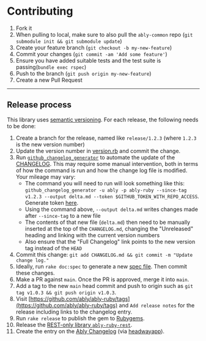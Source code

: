 # Contributing

1. Fork it
2. When pulling to local, make sure to also pull the `ably-common` repo (`git submodule init && git submodule update`)
3. Create your feature branch (`git checkout -b my-new-feature`)
4. Commit your changes (`git commit -am 'Add some feature'`)
5. Ensure you have added suitable tests and the test suite is passing(`bundle exec rspec`)
6. Push to the branch (`git push origin my-new-feature`)
7. Create a new Pull Request

---

## Release process

This library uses [semantic versioning](http://semver.org/). For each release, the following needs to be done:

1. Create a branch for the release, named like `release/1.2.3` (where `1.2.3` is the new version number)
2. Update the version number in [version.rb](./lib/ably/version.rb) and commit the change.
3. Run [`github_changelog_generator`](https://github.com/github-changelog-generator/github-changelog-generator) to automate the update of the [CHANGELOG](./CHANGELOG.md). This may require some manual intervention, both in terms of how the command is run and how the change log file is modified. Your mileage may vary:
   - The command you will need to run will look something like this: `github_changelog_generator -u ably -p ably-ruby --since-tag v1.2.3 --output delta.md --token $GITHUB_TOKEN_WITH_REPO_ACCESS`. Generate token [here](https://github.com/settings/tokens/new?description=GitHub%20Changelog%20Generator%20token).
   - Using the command above, `--output delta.md` writes changes made after `--since-tag` to a new file
   - The contents of that new file (`delta.md`) then need to be manually inserted at the top of the `CHANGELOG.md`, changing the "Unreleased" heading and linking with the current version numbers
   - Also ensure that the "Full Changelog" link points to the new version tag instead of the `HEAD`
4. Commit this change: `git add CHANGELOG.md && git commit -m "Update change log."`
5. Ideally, run `rake doc:spec` to generate a new [spec file](./SPEC.md). Then commit these changes.
6. Make a PR against `main`. Once the PR is approved, merge it into `main`.
7. Add a tag to the new `main` head commit and push to origin such as `git tag v1.0.3 && git push origin v1.0.3`.
8. Visit [https://github.com/ably/ably-ruby/tags](https://github.com/ably/ably-ruby/tags) and `Add release notes` for the release including links to the changelog entry.
9. Run `rake release` to publish the gem to [Rubygems](https://rubygems.org/gems/ably).
10. Release the [REST-only library `ably-ruby-rest`](https://github.com/ably/ably-ruby-rest#release-process).
11. Create the entry on the [Ably Changelog](https://changelog.ably.com/) (via [headwayapp](https://headwayapp.co/)).
